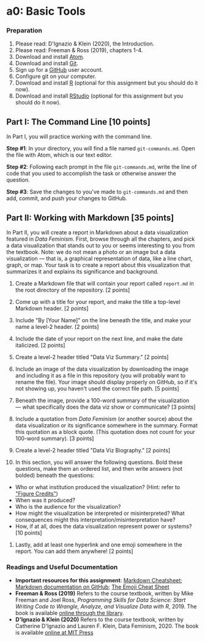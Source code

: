 # a0: Basic Tools

### Preparation
1. Please read: D'lgnazio & Klein (2020), the Introduction.
1. Please read: Freeman & Ross (2019), chapters 1-4.
1. Download and install [Atom](https://atom.io/).
2. Download and install [Git](https://git-scm.com/).
3. Sign up for a [GitHub](https://github.com/) user account.
3. Configure git on your computer.
4. Download and install [R](https://cran.r-project.org/) (optional for this assignment but you should do it now).
5. Download and install [RStudio](https://www.rstudio.com/) (optional for this assignment but you should do it now).


## Part I: The Command Line [10 points]
In Part I, you will practice working with the command line.

**Step #1**: In your directory, you will find a file named ``git-commands.md``. Open the file with Atom, which is our text editor.

**Step #2**: Following each prompt in the file ``git-commands.md``, write the line of code that you used to accomplish the task or otherwise answer the question.

**Step #3**: Save the changes to you've made to ``git-commands.md`` and then add, commit, and push your changes to GitHub.


## Part II: Working with Markdown [35 points]

In Part II, you will create a report in Markdown about a data visualization featured in *Data Feminism*. First, browse through all the chapters, and pick a data visualization that stands out to you or seems interesting to you from the textbook. Note: we do not mean a photo or an image but a data visualization — that is, a graphical representation of data, like a line chart, graph, or map. Your task is to create a report about this visualization that summarizes it and explains its significance and background.


1. Create a Markdown file that will contain your report called ``report.md`` in the root directory of the repository. [2 points]
1. Come up with a title for your report, and make the title a top-level Markdown header. [2 points]
1. Include "By [Your Name]" on the line beneath the title, and make your name a level-2 header. [2 points]
1. Include the date of your report on the next line, and make the date italicized. [2 points]

1. Create a level-2 header titled "Data Viz Summary." [2 points]
1. Include an image of the data visualization by downloading the image and including it as a file in this repository (you will probably want to rename the file). Your image should display properly on GitHub, so if it's not showing up, you haven't used the correct file path. [5 points]
1. Beneath the image, provide a 100-word summary of the visualization — what specifically does the data viz show or communicate? [3 points]
1. Include a quotation from *Data Feminism* (or another source) about the data visualization or its significance somewhere in the summary. Format this quotation as a block quote. (This quotation does not count for your 100-word summary). [3 points]
1. Create a level-2 header titled "Data Viz Biography." [2 points]
1. In this section, you will answer the following questions. Bold these questions, make them an ordered list, and then write answers (not bolded) beneath the questions:

  - Who or what institution produced the visualization? (Hint: refer to ["Figure Credits"](https://data-feminism.mitpress.mit.edu/pub/ftb0980j/release/1?readingCollection=0cd867ef))
  - When was it produced?
  - Who is the audience for the visualization?
  - How might the visualization be interpreted or misinterpreted? What consequences might this interpretation/misinterpretation have?
  - How, if at all, does the data visualization represent power or systems?
  [10 points]
1. Lastly, add at least one hyperlink and one emoji somewhere in the report. You can add them anywhere! [2 points]

### Readings and Useful Documentation
* **Important resources for this assignment**: [Markdown Cheatsheet](https://github.com/adam-p/markdown-here/wiki/Markdown-Cheatsheet); [Markdown documentation on GitHub](https://guides.github.com/features/mastering-markdown/#GitHub-flavored-markdown); [The Emoji Cheat Sheet](https://github.com/ikatyang/emoji-cheat-sheet)
* **Freeman & Ross (2019)** Refers to the course textbook, written by Mike Freeman and Joel Ross, *Programming Skills for Data Science: Start Writing Code to Wrangle, Analyze, and Visualize Data with R*, 2019. The book is available [online through the library](https://alliance-primo.hosted.exlibrisgroup.com/primo-explore/fulldisplay?docid=CP71294895890001451&context=L&vid=UW&lang=en_US&search_scope=all&adaptor=Local%20Search%20Engine&tab=default_tab&query=any,contains,programming%20skills%20for%20data%20science).
* **D'lgnazio & Klein (2020)** Refers to the course textbook, written by Catherine D'lgnazio and Lauren F. Klein, Data Feminism, 2020. The book is available [online at MIT Press](https://data-feminism.mitpress.mit.edu/)


